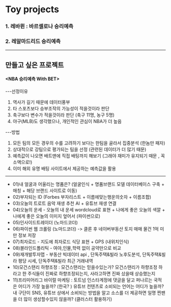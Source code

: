 # Toy projects

### 1. 레바뮌 : 바르셀로나 승리예측
### 2. 레알마드리드 승리예측
___

## 만들고 싶은 프로젝트

#### <NBA 승리예측 With BET>
---선정이유
1) 역사가 길기 때문에 데이터풍부
2) 타 스포츠보다 승부조작의 가능성이 적을것이라 판단
3) 축구보다 변수가 적을것이라 판단 (축구 11명, 농구 5명)
4) 야구(MLB)도 생각했으나, 개인적인 관심이 NBA가 더 높음

---방법
1) 모든 팀의 모든 경우의 수를 고려하기 보다는 한팀을 골라서 집중분석 (한놈만 패자)
2) 상대적으로 강팀으로 평가되는 팀을 선정 (관련된 데이터가 더 많기 때문)
3) 예측값이 나오면 배트맨에 직접 배팅까지 해보기 (그래야 재미가 유지되기 때문 , 꼭 소액으로!)
4) 이미 해외 유명 배팅 사이트에서 제공하는 예측값을 활용
___

- 01)내 얼굴과 어울리는 명품은? (얼굴인식 + 명품브랜드 모델 데이터베이스 구축 + 매칭 + 해당 브랜드 사이트로 이동)
- 02)부자되는 ID (Forbes 부자리스트 + 이름에맞는행운의숫자 + 이름조합)
- 03)오늘의 트로트 음악 재생 추천 AI + 유튜브 재생 연결
- 04)오늘의 운세 - 오늘의 내 운세 wordcloud로 표현 + 나에게 좋은 오늘의 색깔 + 나에게 좋은 오늘의 이미지 엎어서 (파이썬으로)
- 05)인사이드트레이더 (노마드코더)
- 06)파이썬 웹 크롤링 (노마드코더) -> 클론 후 네이버부동산 토지 매매 물건 1억 미만 정보 저장
- 07)최자로드 - 지도에 최자로드 식당 표현 + GPS (내위치인식)
- 08)블라인드폴리틱 - 여야,인물,학력 없이 공약만으로 비교
- 09)재개발투자맵 - 부동산 빅데이터 api , 단독주택&빌라 노후도분석, 단독주택&빌라 평당 시세, 단독주택&빌라 최근 거래내역
- 10)모건스탠리 하향조정 : 모건스탠리는 믿을수있는가? 모건스탠리가 하향조정 하라고 한 주식들이 진짜로 하향조정되는지, 사라고하면 진짜 샀을때 상승했는지
- 11)프리미어리그 바이럴 마케팅 : 토트넘 인스타계정에 댓글을 달고 퍼나르는 국적은 어디가 가장 높을까? (한국? )
유튜브 컨텐츠로 소비되는 언어는 어디가 높을까? 내 구단이 SNS, 유튜브 상에서 소비되는 방법을 알고 소스를 더 제공하면 일명 찐팬을 더 많이 생성할수있지 않을까? (클러스터 활용하기)
